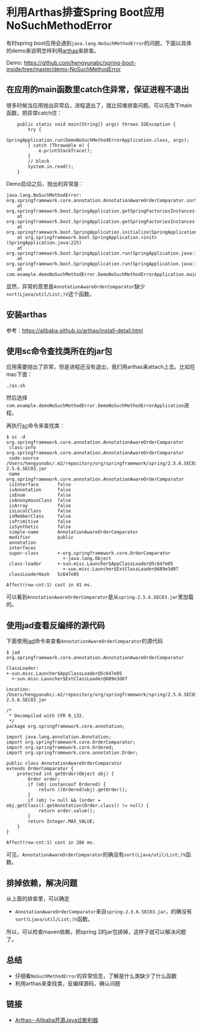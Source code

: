 # 利用Arthas排查Spring Boot应用NoSuchMethodError



有时spring boot应用会遇到`java.lang.NoSuchMethodError`的问题，下面以具体的demo来说明怎样利用[arthas](https://github.com/alibaba/arthas)来排查。

Demo: https://github.com/hengyunabc/spring-boot-inside/tree/master/demo-NoSuchMethodError

## 在应用的main函数里catch住异常，保证进程不退出

很多时候当应用抛出异常后，进程退出了，就比较难排查问题。可以先改下main函数，把异常catch住：

```
	public static void main(String[] args) throws IOException {
		try {
			SpringApplication.run(DemoNoSuchMethodErrorApplication.class, args);
		} catch (Throwable e) {
			e.printStackTrace();
		}
		// block
		System.in.read();
	}
```

Demo启动之后，抛出的异常是：

```
java.lang.NoSuchMethodError: org.springframework.core.annotation.AnnotationAwareOrderComparator.sort(Ljava/util/List;)V
	at org.springframework.boot.SpringApplication.getSpringFactoriesInstances(SpringApplication.java:394)
	at org.springframework.boot.SpringApplication.getSpringFactoriesInstances(SpringApplication.java:383)
	at org.springframework.boot.SpringApplication.initialize(SpringApplication.java:249)
	at org.springframework.boot.SpringApplication.<init>(SpringApplication.java:225)
	at org.springframework.boot.SpringApplication.run(SpringApplication.java:1118)
	at org.springframework.boot.SpringApplication.run(SpringApplication.java:1107)
	at com.example.demoNoSuchMethodError.DemoNoSuchMethodErrorApplication.main(DemoNoSuchMethodErrorApplication.java:13)
```

显然，异常的意思是`AnnotationAwareOrderComparator`缺少`sort(Ljava/util/List;)V`这个函数。

## 安装arthas

参考：https://alibaba.github.io/arthas/install-detail.html

## 使用sc命令查找类所在的jar包

应用需要抛出了异常，但是进程还没有退出，我们用arthas来attach上去。比如在mac下面：

```
./as.sh
```

然后选择`com.example.demoNoSuchMethodError.DemoNoSuchMethodErrorApplication`进程。

再执行[sc](https://alibaba.github.io/arthas/sc.html)命令来查找类：

```
$ sc -d org.springframework.core.annotation.AnnotationAwareOrderComparator
 class-info        org.springframework.core.annotation.AnnotationAwareOrderComparator
 code-source       /Users/hengyunabc/.m2/repository/org/springframework/spring/2.5.6.SEC03/spring-2.5.6.SEC03.jar
 name              org.springframework.core.annotation.AnnotationAwareOrderComparator
 isInterface       false
 isAnnotation      false
 isEnum            false
 isAnonymousClass  false
 isArray           false
 isLocalClass      false
 isMemberClass     false
 isPrimitive       false
 isSynthetic       false
 simple-name       AnnotationAwareOrderComparator
 modifier          public
 annotation
 interfaces
 super-class       +-org.springframework.core.OrderComparator
                     +-java.lang.Object
 class-loader      +-sun.misc.Launcher$AppClassLoader@5c647e05
                     +-sun.misc.Launcher$ExtClassLoader@689e3d07
 classLoaderHash   5c647e05

Affect(row-cnt:1) cost in 41 ms.
```

可以看到`AnnotationAwareOrderComparator`是从`spring-2.5.6.SEC03.jar`里加载的。

## 使用jad查看反编绎的源代码

下面使用[jad](https://alibaba.github.io/arthas/jad.html)命令来查看`AnnotationAwareOrderComparator`的源代码

```
$ jad org.springframework.core.annotation.AnnotationAwareOrderComparator

ClassLoader:
+-sun.misc.Launcher$AppClassLoader@5c647e05
  +-sun.misc.Launcher$ExtClassLoader@689e3d07

Location:
/Users/hengyunabc/.m2/repository/org/springframework/spring/2.5.6.SEC03/spring-2.5.6.SEC03.jar

/*
 * Decompiled with CFR 0_132.
 */
package org.springframework.core.annotation;

import java.lang.annotation.Annotation;
import org.springframework.core.OrderComparator;
import org.springframework.core.Ordered;
import org.springframework.core.annotation.Order;

public class AnnotationAwareOrderComparator
extends OrderComparator {
    protected int getOrder(Object obj) {
        Order order;
        if (obj instanceof Ordered) {
            return ((Ordered)obj).getOrder();
        }
        if (obj != null && (order = obj.getClass().getAnnotation(Order.class)) != null) {
            return order.value();
        }
        return Integer.MAX_VALUE;
    }
}

Affect(row-cnt:1) cost in 286 ms.
```

可见，`AnnotationAwareOrderComparator`的确没有`sort(Ljava/util/List;)V`函数。

## 排掉依赖，解决问题

从上面的排查里，可以确定

- `AnnotationAwareOrderComparator`来自`spring-2.5.6.SEC03.jar`，的确没有`sort(Ljava/util/List;)V`函数。

所以，可以检查maven依赖，把spring 2的jar包排掉，这样子就可以解决问题了。

## 总结

- 仔细看`NoSuchMethodError`的异常信息，了解是什么类缺少了什么函数
- 利用arthas来查找类，反编绎源码，确认问题

## 链接

- [Arthas--Alibaba开源Java诊断利器](https://alibaba.github.io/arthas)